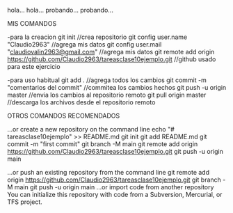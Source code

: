 hola...
hola...
probando...
probando...

MIS COMANDOS

-para la creacion
git init //crea repositorio
git config user.name "Claudio2963" //agrega mis datos
git config user.mail "claudiovalin2963@gmail.com" //agrega mis datos
git remote add origin https://github.com/Claudio2963/tareasclase10ejemplo.git //github usado para este ejercicio

-para uso habitual
git add . //agrega todos los cambios
git commit -m "comentarios del commit" //commitea los cambios hechos
git push -u origin master //envia los cambios al repositorio remoto
git pull origin master //descarga los archivos desde el repositorio remoto

OTROS COMANDOS RECOMENDADOS

…or create a new repository on the command line
echo "# tareasclase10ejemplo" >> README.md
git init
git add README.md
git commit -m "first commit"
git branch -M main
git remote add origin https://github.com/Claudio2963/tareasclase10ejemplo.git
git push -u origin main
                
…or push an existing repository from the command line
git remote add origin https://github.com/Claudio2963/tareasclase10ejemplo.git
git branch -M main
git push -u origin main
…or import code from another repository
You can initialize this repository with code from a Subversion, Mercurial, or TFS project.